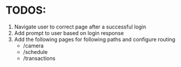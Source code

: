 # TODOS:

1. Navigate user to correct page after a successful login
2. Add prompt to user based on login response
3. Add the following pages for following paths and configure routing
   - /camera
   - /schedule
   - /transactions
